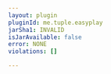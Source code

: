 ```yaml
---
layout: plugin
pluginId: me.tuple.easyplay
jarSha1: INVALID
isJarAvailable: false
error: NONE
violations: []

---
```

